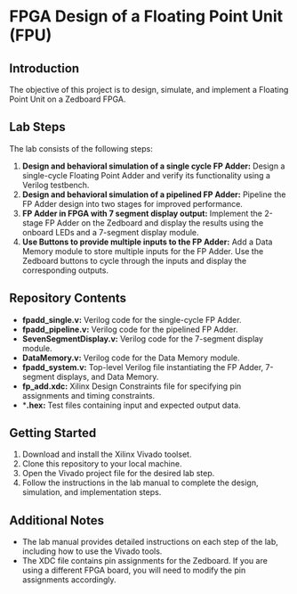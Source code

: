 # FPGA Design of a Floating Point Unit (FPU)

## Introduction
The objective of this project is to design, simulate, and implement a Floating Point Unit on a Zedboard FPGA.

## Lab Steps
The lab consists of the following steps:

1. **Design and behavioral simulation of a single cycle FP Adder:** Design a single-cycle Floating Point Adder and verify its functionality using a Verilog testbench.
2. **Design and behavioral simulation of a pipelined FP Adder:** Pipeline the FP Adder design into two stages for improved performance.
3. **FP Adder in FPGA with 7 segment display output:** Implement the 2-stage FP Adder on the Zedboard and display the results using the onboard LEDs and a 7-segment display module.
4. **Use Buttons to provide multiple inputs to the FP Adder:** Add a Data Memory module to store multiple inputs for the FP Adder. Use the Zedboard buttons to cycle through the inputs and display the corresponding outputs.

## Repository Contents
* **fpadd_single.v:** Verilog code for the single-cycle FP Adder.
* **fpadd_pipeline.v:** Verilog code for the pipelined FP Adder.
* **SevenSegmentDisplay.v:** Verilog code for the 7-segment display module.
* **DataMemory.v:** Verilog code for the Data Memory module.
* **fpadd_system.v:** Top-level Verilog file instantiating the FP Adder, 7-segment displays, and Data Memory.
* **fp_add.xdc:** Xilinx Design Constraints file for specifying pin assignments and timing constraints.
* ***.hex:** Test files containing input and expected output data.

## Getting Started
1. Download and install the Xilinx Vivado toolset.
2. Clone this repository to your local machine.
3. Open the Vivado project file for the desired lab step.
4. Follow the instructions in the lab manual to complete the design, simulation, and implementation steps.

## Additional Notes
* The lab manual provides detailed instructions on each step of the lab, including how to use the Vivado tools.
* The XDC file contains pin assignments for the Zedboard. If you are using a different FPGA board, you will need to modify the pin assignments accordingly.
